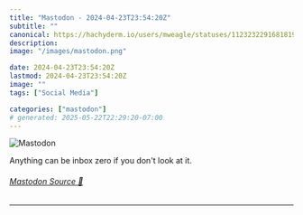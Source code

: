 ```yaml
---
title: "Mastodon - 2024-04-23T23:54:20Z"
subtitle: ""
canonical: https://hachyderm.io/users/mweagle/statuses/112323229168181916
description:
image: "/images/mastodon.png"

date: 2024-04-23T23:54:20Z
lastmod: 2024-04-23T23:54:20Z
image: ""
tags: ["Social Media"]

categories: ["mastodon"]
# generated: 2025-05-22T22:29:20-07:00
---
```

![Mastodon](/images/mastodon.png)

<p>Anything can be inbox zero if you don&#39;t look at it.</p>


###### [Mastodon Source 🐘](https://hachyderm.io/@mweagle/112323229168181916)

___
